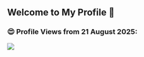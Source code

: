 ## Welcome to My Profile 👋

<h3>😍 Profile Views from 21 August 2025:</h3>
<a href="https://github.com/appleseedev">
    <img src="https://count.getloli.com/@:appleseedev?theme=kasuterura-2" />
</a>
